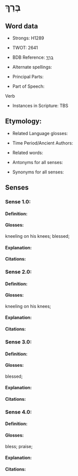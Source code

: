 # בְּרַךְ

<!-- Status: S2="NeedsEdits" -->
<!-- Lexica used for edits:   -->

## Word data

* Strongs: H1289

* TWOT: 2641

* BDB Reference: [בְּרַךְ](rc://en/bdb/dict/xb.am.aa)

* Alternate spellings:

* Principal Parts:

* Part of Speech:

Verb

* Instances in Scripture: TBS

## Etymology:

* Related Language glosses:

* Time Period/Ancient Authors:

* Related words:

* Antonyms for all senses:

* Synonyms for all senses:

## Senses

### Sense 1.0:

#### Definition:

#### Glosses:

kneeling on his knees; blessed; 

#### Explanation:

#### Citations:



### Sense 2.0:

#### Definition:

#### Glosses:

kneeling on his knees; 

#### Explanation:

#### Citations:



### Sense 3.0:

#### Definition:

#### Glosses:

blessed; 

#### Explanation:

#### Citations:



### Sense 4.0:

#### Definition:

#### Glosses:

bless; praise; 

#### Explanation:

#### Citations:



